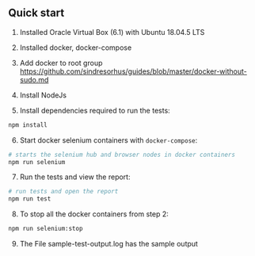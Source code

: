 ## Quick start
1. Installed Oracle Virtual Box (6.1) with Ubuntu 18.04.5 LTS

2. Installed docker, docker-compose

3. Add docker to root group
	https://github.com/sindresorhus/guides/blob/master/docker-without-sudo.md

4. Install NodeJs 

5. Install dependencies required to run the tests:

```sh
npm install
```

6. Start docker selenium containers with `docker-compose`:

```sh
# starts the selenium hub and browser nodes in docker containers
npm run selenium
```

7. Run the tests and view the report:

```sh
# run tests and open the report
npm run test
```

8. To stop all the docker containers from step 2:

```sh
npm run selenium:stop
```
9. The File sample-test-output.log has the sample output
